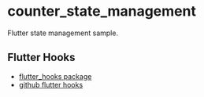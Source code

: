 # counter_state_management
Flutter state management sample.

## Flutter Hooks
* [flutter_hooks package](https://pub.dev/packages/flutter_hooks)
* [github flutter hooks](https://github.com/rrousselGit/flutter_hooks)
